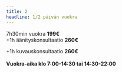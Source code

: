 ```yaml
---
title: 2
headline: 1/2 päivän vuokra
---
```

7h30min vuokra **199€**
<br>
+1h äänityskonsultaatio **260€**

+1h kuvauskonsultaatio **260€**
​<br><br>
**Vuokra-aika klo 7:00-14:30 tai 14:30-22:00**
